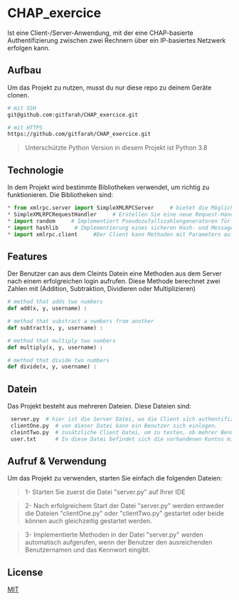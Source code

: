 # CHAP_exercice

 Ist eine Client-/Server-Anwendung, mit der eine CHAP-basierte Authentifizierung zwischen zwei Rechnern über ein IP-basiertes Netzwerk erfolgen kann.
 
 

## Aufbau

Um das Projekt zu nutzen, musst du nur diese repo zu deinem Geräte clonen.

```bash
# mit SSH 
git@github.com:gitfarah/CHAP_exercice.git

# mit HTTPS
https://github.com/gitfarah/CHAP_exercice.git
```
> Unterschützte Python Version in diesem Projekt ist Python 3.8

## Technologie

In dem Projekt wird bestimmte Bibliotheken verwendet, um richtig zu funktionieren. Die Bibliotheken sind:
 ```python
 * from xmlrpc.server import SimpleXMLRPCServer     # bietet die Möglichkeit, einfache, eigenständige XML-RPC-Server zu erstellen.
 * SimpleXMLRPCRequestHandler     # Erstellen Sie eine neue Request-Handler-Instanz.
 * import random     # Implementiert Pseudozufallszahlengeneratoren für verschiedene Verteilungen
 * import hashlib     # Implementierung eines sicheren Hash- und Message Digest-Algorithmus
 * import xmlrpc.client     #Der Client kann Methoden mit Parametern auf einem Remote-Server aufrufen (der Server wird durch einen URI benannt) und strukturierte Daten zurückerhalten.
 ```
 
 ## Features
Der Benutzer can aus dem Cleints Datein eine Methoden aus dem Server nach einem erfolgreichen login aufrufen. Diese Methode berechnet zwei Zahlen mit (Addition, Subtraktion, Dividieren oder Multiplizieren)
```python
# method that adds two numbers
def add(x, y, username) :

# method that substract a numbers from another
def subtract(x, y, username) :

# method that multiply two numbers
def multiply(x, y, username) :

# method that divide two numbers
def divide(x, y, username) :
```
## Datein
Das Projekt besteht aus mehreren Dateien. Diese Dateien sind:
```bash
 server.py  # hier ist die Server Datei, wo die Client sich authentifizieren kann und wo das Calculate Methode aufgerufen wird.
 clientOne.py  # von dieser Datei kann ein Benutzer sich einlogen.
 cleintTwo.py  # zusätzliche Client Datei, um zu testen, ob mehrer Benutzer gleichzeitig mit dem Server verbinden können. 
 user.txt      # In diese Datei befindet sich die vorhandenen Kontos mit(username & password).
```

## Aufruf & Verwendung 
Um das Projekt zu verwenden, starten Sie einfach die folgenden Dateien:
> 1- Starten Sie zuerst die Datei "server.py" auf Ihrer IDE

> 2- Nach erfolgreichem Start der Datei "server.py" werden entweder die Dateien "clientOne.py" oder "clientTwo.py" gestartet oder beide können auch gleichzeitig gestartet werden.

> 3- Implementierte Methoden in der Datei "server.py" werden automatisch aufgerufen, wenn der Benutzer den ausreichenden Benutzernamen und das Kennwort eingibt.


## License
[MIT](mr.omarfarah@gmail.com) 
